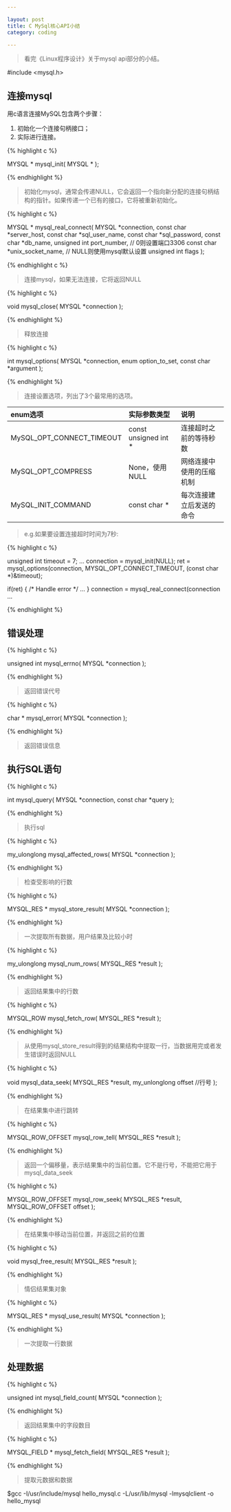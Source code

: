 ```yaml
---

layout: post
title: C MySql核心API小结
category: coding

---
```


> 看完《Linux程序设计》关于mysql api部分的小结。

<!--more-->

\#include \<mysql.h\>


## 连接mysql

用c语言连接MySQL包含两个步骤：

1. 初始化一个连接句柄接口；
2. 实际进行连接。

{% highlight c %}

MYSQL *
mysql_init(
	MYSQL *
);

{% endhighlight %}

> 初始化mysql，通常会传递NULL，它会返回一个指向新分配的连接句柄结构的指针。如果传递一个已有的接口，它将被重新初始化。

{% highlight c %}

MYSQL *
mysql_real_connect(
	MYSQL *connection,
	const char *server_host,
	const char *sql_user_name,
	const char *sql_password,
	const char *db_name,
	unsigned int port_number, // 0则设置端口3306
	const char *unix_socket_name, // NULL则使用mysql默认设置
	unsigned int flags
);

{% endhighlight c %}

> 连接mysql，如果无法连接，它将返回NULL

{% highlight c %}

void 
mysql_close(
	MYSQL *connection
);

{% endhighlight %}

> 释放连接

{% highlight c %}

int 
mysql_options(
	MYSQL *connection,
	enum option_to_set,
	const char *argument
);

{% endhighlight %}

> 连接设置选项，列出了3个最常用的选项。

|enum选项						|实际参数类型					|说明									
|:------------------------------|:------------------------------|:-------------------------------
|MySQL_OPT_CONNECT_TIMEOUT		|const unsigned int *			|连接超时之前的等待秒数
|MySQL_OPT_COMPRESS				|None，使用NULL					|网络连接中使用的压缩机制	
|MySQL_INIT_COMMAND				|const char *					|每次连接建立后发送的命令	

> e.g.如果要设置连接超时时间为7秒:

{% highlight c %}

unsigned int timeout = 7;
...
connection = mysql_init(NULL);
ret = mysql_options(connection, MYSQL_OPT_CONNECT_TIMEOUT, (const char *)&timeout);

if(ret) {
	/* Handle error */
	...
}
connection = mysql_real_connect(connection ...

{% endhighlight %}

## 错误处理

{% highlight c %}

unsigned int 
mysql_errno(
	MYSQL *connection
);

{% endhighlight %}

> 返回错误代号

{% highlight c %}

char *
mysql_error(
	MYSQL *connection
);

{% endhighlight %}

> 返回错误信息

## 执行SQL语句

{% highlight c %}

int 
mysql_query(
	MYSQL *connection, 
	const char *query
);

{% endhighlight %}

> 执行sql

{% highlight c %}

my_ulonglong 
mysql_affected_rows(
	MYSQL *connection
);

{% endhighlight %}

> 检查受影响的行数

{% highlight c %}

MYSQL_RES *
mysql_store_result(
	MYSQL *connection
);

{% endhighlight %}

> 一次提取所有数据，用户结果及比较小时

{% highlight c %}

my_ulonglong 
mysql_num_rows(
	MYSQL_RES *result
);

{% endhighlight %}

> 返回结果集中的行数

{% highlight c %}

MYSQL_ROW 
mysql_fetch_row(
	MYSQL_RES *result
);

{% endhighlight %}

> 从使用mysql_store_result得到的结果结构中提取一行，当数据用完或者发生错误时返回NULL

{% highlight c %}

void 
mysql_data_seek(
	MYSQL_RES *result, 
	my_unlonglong offset //行号
);

{% endhighlight %}

>  在结果集中进行跳转

{% highlight c %}

MYSQL_ROW_OFFSET 
mysql_row_tell(
	MYSQL_RES *result
);

{% endhighlight %}

> 返回一个偏移量，表示结果集中的当前位置。它不是行号，不能把它用于mysql_data_seek

{% highlight c %}

MYSQL_ROW_OFFSET 
mysql_row_seek(
	MYSQL_RES *result,
	MYSQL_ROW_OFFSET offset
);

{% endhighlight %}

> 在结果集中移动当前位置，并返回之前的位置

{% highlight c %}

void 
mysql_free_result(
	MYSQL_RES *result
);

{% endhighlight %}

> 情侣结果集对象

{% highlight c %}

MYSQL_RES *
mysql_use_result(
	MYSQL *connection
);

{% endhighlight %}

> 一次提取一行数据

## 处理数据

{% highlight c %}

unsigned int 
mysql_field_count(
	MYSQL *connection
);

{% endhighlight %}

> 返回结果集中的字段数目

{% highlight c %}

MYSQL_FIELD *
mysql_fetch_field(
	MYSQL_RES *result
);

{% endhighlight %}

> 提取元数据和数据

$gcc -I/usr/include/mysql hello_mysql.c -L/usr/lib/mysql -lmysqlclient -o hello_mysql



